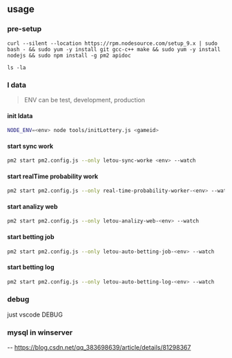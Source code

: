 ## usage

### pre-setup

``` shell
curl --silent --location https://rpm.nodesource.com/setup_9.x | sudo bash - && sudo yum -y install git gcc-c++ make && sudo yum -y install nodejs && sudo npm install -g pm2 apidoc
```

``` shell
ls -la
```

### l data

> ENV can be test, development, production

#### init ldata

``` sh
NODE_ENV=<env> node tools/initLottery.js <gameid>
```

#### start sync work

```sh
pm2 start pm2.config.js --only letou-sync-worke <env> --watch
```

#### start realTime probability work

```sh
pm2 start pm2.config.js --only real-time-probability-worker-<env> --watch
```

#### start analizy web

``` sh
pm2 start pm2.config.js --only letou-analizy-web-<env> --watch
```

#### start betting job

``` sh
pm2 start pm2.config.js --only letou-auto-betting-job-<env> --watch
```

#### start betting log

``` sh
pm2 start pm2.config.js --only letou-auto-betting-log-<env> --watch
```

### debug

just vscode DEBUG

### mysql in winserver

-- https://blog.csdn.net/qq_383698639/article/details/81298367
